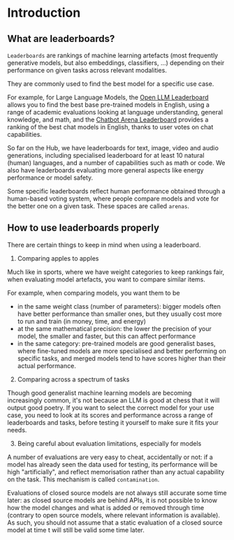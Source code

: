 # Introduction

## What are leaderboards?

`Leaderboards` are rankings of machine learning artefacts (most frequently generative models, but also embeddings, classifiers, ...) depending on their performance on given tasks across relevant modalities.

They are commonly used to find the best model for a specific use case. 

For example, for Large Language Models, the [Open LLM Leaderboard](https://huggingface.co/spaces/HuggingFaceH4/open_llm_leaderboard) allows you to find the best base pre-trained models in English, using a range of academic evaluations looking at language understanding, general knowledge, and math, and the [Chatbot Arena Leaderboard](https://huggingface.co/spaces/lmsys/chatbot-arena-leaderboard) provides a ranking of the best chat models in English, thanks to user votes on chat capabilities. 

So far on the Hub, we have leaderboards for text, image, video and audio generations, including specialised leaderboard for at least 10 natural (human) languages, and a number of capabilities such as math or code. We also have leaderboards evaluating more general aspects like energy performance or model safety.

Some specific leaderboards reflect human performance obtained through a human-based voting system, where people compare models and vote for the better one on a given task. These spaces are called `arenas`.

## How to use leaderboards properly

There are certain things to keep in mind when using a leaderboard.

1) Comparing apples to apples

Much like in sports, where we have weight categories to keep rankings fair, when evaluating model artefacts, you want to compare similar items.

For example, when comparing models, you want them to be 
- in the same weight class (number of parameters): bigger models often have better performance than smaller ones, but they usually cost more to run and train (in money, time, and energy)
- at the same mathematical precision: the lower the precision of your model, the smaller and faster, but this can affect performance 
- in the same category: pre-trained models are good generalist bases, where fine-tuned models are more specialised and better performing on specific tasks, and merged models tend to have scores higher than their actual performance.

2) Comparing across a spectrum of tasks

Though good generalist machine learning models are becoming increasingly common, it's not because an LLM is good at chess that it will output good poetry. If you want to select the correct model for your use case, you need to look at its scores and performance across a range of leaderboards and tasks, before testing it yourself to make sure it fits your needs.

3) Being careful about evaluation limitations, especially for models

A number of evaluations are very easy to cheat, accidentally or not: if a model has already seen the data used for testing, its performance will be high "artificially", and reflect memorisation rather than any actual capability on the task. This mechanism is called `contamination`. 

Evaluations of closed source models are not always still accurate some time later: as closed source models are behind APIs, it is not possible to know how the model changes and what is added or removed through time (contrary to open source models, where relevant information is available). As such, you should not assume that a static evaluation of a closed source model at time t will still be valid some time later.
